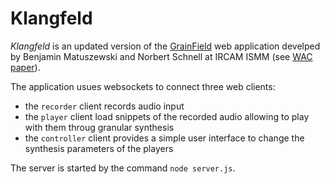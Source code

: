 # Klangfeld

*Klangfeld* is an updated version of the [GrainField](https://github.com/ircam-cosima/grainfield) web application develped by Benjamin Matuszewski and Norbert Schnell at IRCAM ISMM (see [WAC paper](https://hal.science/hal-01580467)).

The application usues websockets to connect three web clients:
- the `recorder` client records audio input
- the `player` client load snippets of the recorded audio allowing to play with them throug granular synthesis
- the `controller` client provides a simple user interface to change the synthesis parameters of the players

The server is started by the command `node server.js`.

